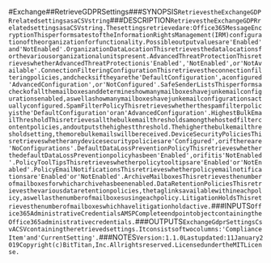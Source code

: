 #Exchange##RetrieveGDPRSettings###SYNOPSIS```RetrievestheExchangeGDPRrelatedsettingsasaCSVstring```###DESCRIPTION```RetrievestheExchangeGDPRrelatedsettingsasaCSVstring.Thesettingsretrievedare:Office365MessageEncryptionThisperformsatestoftheInformationRightsManagement(IRM)configurationoftheorganizationforfunctionality.Possibleoutputvaluesare'Enabled'and'NotEnabled'.OrganizationDataLocationThisretrievesthedatalocationsforthevariousorganizationalunitspresent.AdvancedThreatProtectionThisretrieveswhetherAdvancedThreatProtectionis'Enabled','NotEnabled',or'NotAvailable'.ConnectionFilteringConfigurationThisretrievestheconnectionfilteringpolicies,andchecksiftheyarethe'DefaultConfiguration',aconfigured'AdvancedConfiguration',or'NotConfigured'.SafeSenderListsThisperformsacheckofallthemailboxesanddetermineshowmanymailboxeshavejunkemailconfigurationsenabled,aswellashowmanymailboxeshavejunkemailconfigurationsactuallyconfigured.SpamFilterPolicyThisretrieveswhetherthespamfilterpolicyisthe'DefaultConfiguration'oran'AdvancedConfiguration'.HighestBulkEmailThresholdThisretrievesallthebulkemailthresholdsamongthehostedfiltercontentpolicies,andoutputsthehighestthreshold.Thehigherthebulkemailthresholdsetting,themorebulkemailswillbereceived.DeviceSecurityPoliciesThisretrieveswhetheranydevicesecuritypoliciesare'Configured',orifthereare'NoConfigurations'.DefaultDataLossPreventionPolicyThisretrieveswhetherthedefaultDataLossPreventionpolicyhasbeen'Enabled',orifitis'NotEnabled'.PolicyToolTipsThisretrieveswhetherpolicytooltipsare'Enabled'or'NotEnabled'.PolicyEmailNotificationsThisretrieveswhetherpolicyemailnotificationsare'Enabled'or'NotEnabled'.ArchiveMailboxesThisretrievesthenumberofmailboxesforwhicharchivehasbeenenabled.DataRetentionPoliciesThisretrievesthevariousdataretentionpolicies,thetaglinksavailablewithineachpolicy,aswellasthenumberofmailboxesusingeachpolicy.LitigationHoldsThisretrievesthenumberofmailboxeswhichhavelitigationholdactive.```###INPUTS```Office365AdministrativeCredentialsAMSPCompleteendpointobjectcontainingtheOffice365administrativecredentials.```###OUTPUTS```ExchangeGdprSettingsCsvACSVcontainingtheretrievedsettings.Itconsistsoftwocolumns:'ComplianceItem'and'CurrentSetting'.```###NOTES```Version:1.1.0Lastupdated:11January2019Copyright(c)BitTitan,Inc.Allrightsreserved.LicensedundertheMITLicense.```
